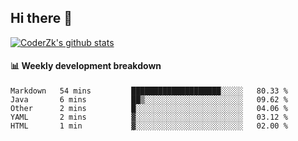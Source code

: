 ## Hi there 👋

[![CoderZk's github stats](https://github-readme-stats.vercel.app/api?username=zhoukuo123&show_icons=true&count_private=true)](https://github.com/anuraghazra/github-readme-stats)

#### :bar_chart: Weekly development breakdown

<!--START_SECTION:waka-->
```text
Markdown   54 mins         ████████████████████░░░░░   80.33 % 
Java       6 mins          ██▒░░░░░░░░░░░░░░░░░░░░░░   09.62 % 
Other      2 mins          █░░░░░░░░░░░░░░░░░░░░░░░░   04.06 % 
YAML       2 mins          ▓░░░░░░░░░░░░░░░░░░░░░░░░   03.12 % 
HTML       1 min           ▓░░░░░░░░░░░░░░░░░░░░░░░░   02.00 % 
```
<!--END_SECTION:waka-->
